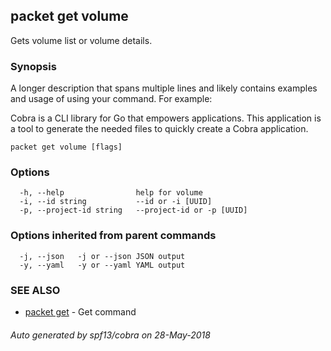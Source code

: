 ## packet get volume

Gets volume list or volume details.

### Synopsis

A longer description that spans multiple lines and likely contains examples
and usage of using your command. For example:

Cobra is a CLI library for Go that empowers applications.
This application is a tool to generate the needed files
to quickly create a Cobra application.

```
packet get volume [flags]
```

### Options

```
  -h, --help                help for volume
  -i, --id string           --id or -i [UUID]
  -p, --project-id string   --project-id or -p [UUID]
```

### Options inherited from parent commands

```
  -j, --json   -j or --json JSON output
  -y, --yaml   -y or --yaml YAML output
```

### SEE ALSO

* [packet get](packet_get.md)	 - Get command

###### Auto generated by spf13/cobra on 28-May-2018
